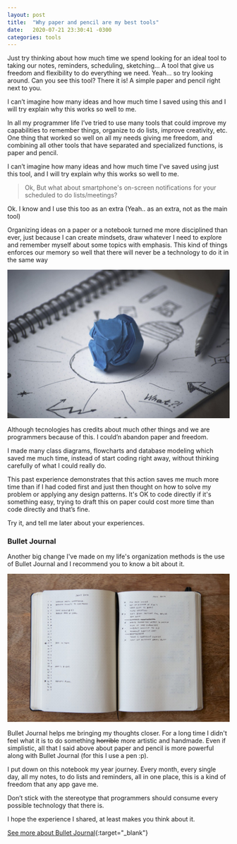 ```yaml
---
layout: post
title:  "Why paper and pencil are my best tools"
date:   2020-07-21 23:30:41 -0300
categories: tools
---
```

Just try thinking about how much time we spend looking for an ideal tool to taking our notes, reminders, scheduling, sketching… A tool that give us freedom and flexibility to do everything we need. Yeah... so try looking around. Can you see this tool? There it is! A simple paper and pencil right next to you.

I can’t imagine how many ideas and how much time I saved using this and I will try explain why this works so well to me.

In all my programmer life I’ve tried to use many tools that could improve my capabilities to remember things, organize to do lists, improve creativity, etc. One thing that worked so well on all my needs giving me freedom, and combining all other tools that have separated and specialized functions, is paper and pencil.

I can’t imagine how many ideas and how much time I've saved using just this tool, and I will try explain why this works so well to me.

> Ok, But what about smartphone's on-screen notifications for your scheduled to do lists/meetings?

Ok. I know and I use this too as an extra (Yeah.. as an extra, not as the main tool)

Organizing ideas on a paper or a notebook turned me more disciplined than ever, just because I can create mindsets, draw whatever I need to explore and remember myself about some topics with emphasis. This kind of things enforces our memory so well that there will never be a technology to do it in the same way

![image](/assets/images/creativity-paper-1280.jpg)

Although tecnologies has credits about much other things and we are programmers because of this. I could’n abandon paper and freedom.

I made many class diagrams, flowcharts and database modeling which saved me much time, instead of start coding right away, without thinking carefully of what I could really do.

This past experience demonstrates that this action saves me much more time than if I had coded first and just then thought on how to solve my problem or applying any design patterns. It's OK to code directly if it's something easy, trying to draft this on paper could cost more time than code directly and that’s fine.

Try it, and tell me later about your experiences.

### Bullet Journal

Another big change I've made on my life's organization methods is the use of Bullet Journal and I recommend you to know a bit about it.

![image](/assets/images/bulletjournal.png)

Bullet Journal helps me bringing my thoughts closer. For a long time I didn't feel what it is to do something ~~horrible~~ more artistic and handmade. Even if simplistic, all that I said above about paper and pencil is more powerful along with Bullet Journal (for this I use a pen :p).

I put down on this notebook my year journey. Every month, every single day, all my notes, to do lists and reminders, all in one place, this is a kind of freedom that any app gave me.


Don’t stick with the stereotype that programmers should consume every possible technology that there is.

I hope the experience I shared, at least makes you think about it.

[See more about Bullet Journal][bullet-journal]{:target="_blank"}

[bullet-journal]: https://bulletjournal.com/pages/learn
